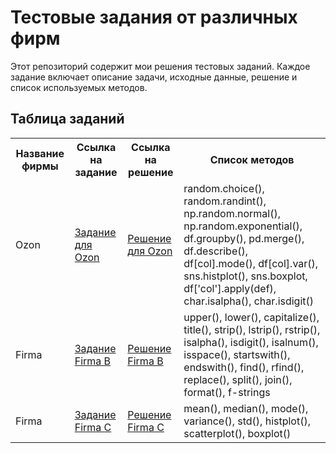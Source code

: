 # Тестовые задания от различных фирм

Этот репозиторий содержит мои решения тестовых заданий. Каждое задание включает описание задачи, исходные данные, решение и список используемых методов.

## Таблица заданий

<table>
  <tr>
    <th>Название фирмы</th>
    <th>Ссылка на задание</th>
    <th>Ссылка на решение</th>
    <th>Список методов</th>
  </tr>
  <tr>
    <td>Ozon</td>
    <td><a href="https://github.com/trutneva-k/test_tasks/blob/main/%D0%A2%D0%B5%D1%81%D1%82%D0%BE%D0%B2%D0%BE%D0%B5%20%D0%B7%D0%B0%D0%B4%D0%B0%D0%BD%D0%B8%D0%B5_%D0%9E%D0%97%D0%9E%D0%9D.pdf">Задание для Ozon</a></td>
    <td><a href="https://github.com/trutneva-k/test_tasks/blob/main/test%20task%20ozon.ipynb">Решение для Ozon</a></td>
    <td>random.choice(), random.randint(), np.random.normal(), np.random.exponential(), df.groupby(), pd.merge(), df.describe(), df[col].mode(), df[col].var(), sns.histplot(), sns.boxplot, df['col'].apply(def), char.isalpha(), char.isdigit()</td>
  </tr>
  <tr>
    <td>Firma</td>
    <td><a href="https://example.com/taskB">Задание Firma B</a></td>
    <td><a href="solutions/firma_b_solution.py">Решение Firma B</a></td>
    <td>upper(), lower(), capitalize(), title(), strip(), lstrip(), rstrip(), isalpha(), isdigit(), isalnum(), isspace(), startswith(), endswith(), find(), rfind(), replace(), split(), join(), format(), f-strings</td>
  </tr>
  <tr>
    <td>Firma</td>
    <td><a href="https://example.com/taskC">Задание Firma C</a></td>
    <td><a href="solutions/firma_c_solution.py">Решение Firma C</a></td>
    <td>mean(), median(), mode(), variance(), std(), histplot(), scatterplot(), boxplot()</td>
  </tr>
</table>
